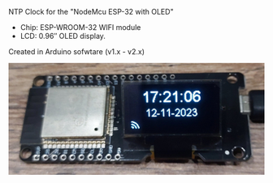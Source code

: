 NTP Clock for the "NodeMcu ESP-32 with OLED"

- Chip: ESP-WROOM-32 WIFI module
- LCD: 0.96″ OLED display.

Created in Arduino sofwtare (v1.x - v2.x)

![Screenshot](Demo.jpg)
